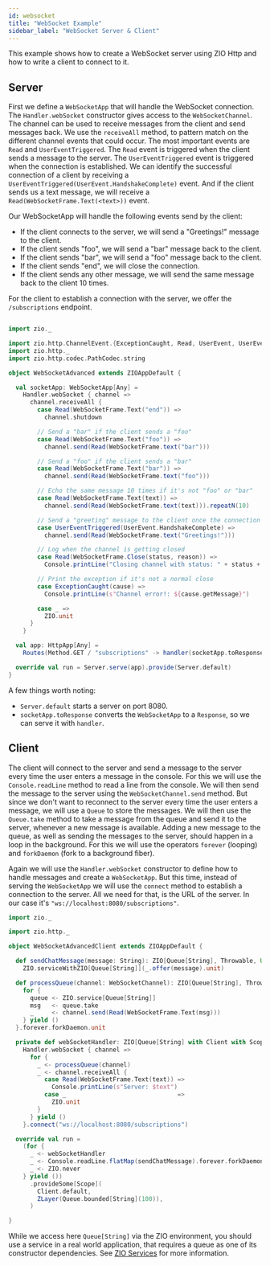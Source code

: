 ```yaml
---
id: websocket
title: "WebSocket Example"
sidebar_label: "WebSocket Server & Client"
---
```


This example shows how to create a WebSocket server using ZIO Http and how to write a client to connect to it.

## Server

First we define a `WebSocketApp` that will handle the WebSocket connection. 
The `Handler.webSocket` constructor gives access to the `WebSocketChannel`. The channel can be used to receive messages from the client and send messages back.
We use the `receiveAll` method, to pattern match on the different channel events that could occur.
The most important events are `Read` and `UserEventTriggered`. The `Read` event is triggered when the client sends a message to the server. The `UserEventTriggered` event is triggered when the connection is established.
We can identify the successful connection of a client by receiving a `UserEventTriggered(UserEvent.HandshakeComplete)` event. And if the client sends us a text message, we will receive a `Read(WebSocketFrame.Text(<text>))` event.

Our WebSocketApp will handle the following events send by the client:
* If the client connects to the server, we will send a "Greetings!" message to the client.
* If the client sends "foo", we will send a "bar" message back to the client.
* If the client sends "bar", we will send a "foo" message back to the client.
* If the client sends "end", we will close the connection.
* If the client sends any other message, we will send the same message back to the client 10 times.

For the client to establish a connection with the server, we offer the `/subscriptions` endpoint.

```scala mdoc:silent

import zio._

import zio.http.ChannelEvent.{ExceptionCaught, Read, UserEvent, UserEventTriggered}
import zio.http._
import zio.http.codec.PathCodec.string

object WebSocketAdvanced extends ZIOAppDefault {

  val socketApp: WebSocketApp[Any] =
    Handler.webSocket { channel =>
      channel.receiveAll {
        case Read(WebSocketFrame.Text("end")) =>
          channel.shutdown

        // Send a "bar" if the client sends a "foo"
        case Read(WebSocketFrame.Text("foo")) =>
          channel.send(Read(WebSocketFrame.text("bar")))

        // Send a "foo" if the client sends a "bar"
        case Read(WebSocketFrame.Text("bar")) =>
          channel.send(Read(WebSocketFrame.text("foo")))

        // Echo the same message 10 times if it's not "foo" or "bar"
        case Read(WebSocketFrame.Text(text)) =>
          channel.send(Read(WebSocketFrame.text(text))).repeatN(10)

        // Send a "greeting" message to the client once the connection is established
        case UserEventTriggered(UserEvent.HandshakeComplete) =>
          channel.send(Read(WebSocketFrame.text("Greetings!")))

        // Log when the channel is getting closed
        case Read(WebSocketFrame.Close(status, reason)) =>
          Console.printLine("Closing channel with status: " + status + " and reason: " + reason)

        // Print the exception if it's not a normal close
        case ExceptionCaught(cause) =>
          Console.printLine(s"Channel error!: ${cause.getMessage}")

        case _ =>
          ZIO.unit
      }
    }

  val app: HttpApp[Any] =
    Routes(Method.GET / "subscriptions" -> handler(socketApp.toResponse)).toHttpApp

  override val run = Server.serve(app).provide(Server.default)
}
```

A few things worth noting:
 * `Server.default` starts a server on port 8080.
 * `socketApp.toResponse` converts the `WebSocketApp` to a `Response`, so we can serve it with `handler`.


## Client

The client will connect to the server and send a message to the server every time the user enters a message in the console.
For this we will use the `Console.readLine` method to read a line from the console. We will then send the message to the server using the `WebSocketChannel.send` method.
But since we don't want to reconnect to the server every time the user enters a message, we will use a `Queue` to store the messages. We will then use the `Queue.take` method to take a message from the queue and send it to the server, whenever a new message is available.
Adding a new message to the queue, as well as sending the messages to the server, should happen in a loop in the background. For this we will use the operators `forever` (looping) and `forkDaemon` (fork to a background fiber).

Again we will use the `Handler.webSocket` constructor to define how to handle messages and create a `WebSocketApp`. But this time, instead of serving the `WebSocketApp` we will use the `connect` method to establish a connection to the server.
All we need for that, is the URL of the server. In our case it's `"ws://localhost:8080/subscriptions"`.

```scala mdoc:silent
import zio._

import zio.http._

object WebSocketAdvancedClient extends ZIOAppDefault {

  def sendChatMessage(message: String): ZIO[Queue[String], Throwable, Unit] =
    ZIO.serviceWithZIO[Queue[String]](_.offer(message).unit)

  def processQueue(channel: WebSocketChannel): ZIO[Queue[String], Throwable, Unit] = {
    for {
      queue <- ZIO.service[Queue[String]]
      msg   <- queue.take
      _     <- channel.send(Read(WebSocketFrame.Text(msg)))
    } yield ()
  }.forever.forkDaemon.unit

  private def webSocketHandler: ZIO[Queue[String] with Client with Scope, Throwable, Response] =
    Handler.webSocket { channel =>
      for {
        _ <- processQueue(channel)
        _ <- channel.receiveAll {
          case Read(WebSocketFrame.Text(text)) =>
            Console.printLine(s"Server: $text")
          case _                               =>
            ZIO.unit
        }
      } yield ()
    }.connect("ws://localhost:8080/subscriptions")

  override val run =
    (for {
      _ <- webSocketHandler
      _ <- Console.readLine.flatMap(sendChatMessage).forever.forkDaemon
      _ <- ZIO.never
    } yield ())
      .provideSome[Scope](
        Client.default,
        ZLayer(Queue.bounded[String](100)),
      )

}
```
While we access here `Queue[String]` via the ZIO environment, you should use a service in a real world application, that requires a queue as one of its constructor dependencies.
See [ZIO Services](https://zio.dev/reference/service-pattern/) for more information.